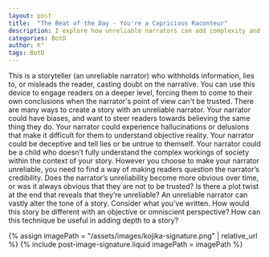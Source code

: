 ```yaml
---
layout: post
title:  "The Beat of the Day - You're a Capricious Raconteur"
description: I explore how unreliable narrators can add complexity and intrigue to storytelling by deliberately misleading or withholding information from readers. Whether through personal bias, mental instability, deception, or limited understanding, these narrators force readers to question the narrative's credibility and draw their own conclusions. I examine how this technique fundamentally alters a story's tone compared to using objective or omniscient perspectives, creating deeper engagement through uncertainty.
categories: BotD
author: K°
tags: BotD
---
```


This is a storyteller (an unreliable narrator) who withholds information, lies to, or misleads the reader, casting doubt on the narrative. You can use this device to engage readers on a deeper level, forcing them to come to their own conclusions when the narrator's point of view can't be trusted. There are many ways to create a story with an unreliable narrator. Your narrator could have biases, and want to steer readers towards believing the same thing they do. Your narrator could experience hallucinations or delusions that make it difficult for them to understand objective reality. Your narrator could be deceptive and tell lies or be untrue to themself. Your narrator could be a child who doesn’t fully understand the complex workings of society within the context of your story. However you choose to make your narrator unreliable, you need to find a way of making readers question the narrator’s credibility. Does the narrator’s unreliability become more obvious over time, or was it always obvious that they are not to be trusted? Is there a plot twist at the end that reveals that they’re unreliable? An unreliable narrator can vastly alter the tone of a story. Consider what you’ve written. How would this story be different with an objective or omniscient perspective? How can this technique be useful in adding depth to a story?

<!-- signature -->
{% assign imagePath = "/assets/images/kojika-signature.png" | relative_url %}
{% include post-image-signature.liquid imagePath = imagePath %}